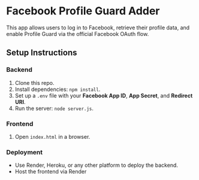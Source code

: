 # Facebook Profile Guard Adder

This app allows users to log in to Facebook, retrieve their profile data, and enable Profile Guard via the official Facebook OAuth flow.

## Setup Instructions

### Backend
1. Clone this repo.
2. Install dependencies: `npm install`.
3. Set up a `.env` file with your **Facebook App ID**, **App Secret**, and **Redirect URI**.
4. Run the server: `node server.js`.

### Frontend
1. Open `index.html` in a browser.

### Deployment
- Use Render, Heroku, or any other platform to deploy the backend.
- Host the frontend via Render
